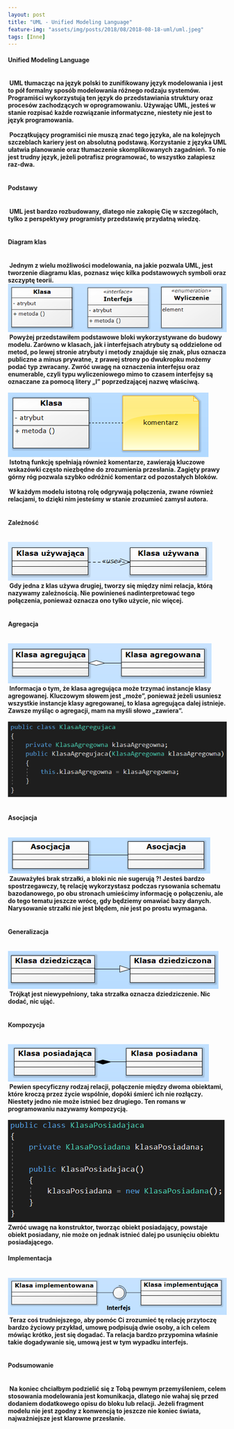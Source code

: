 ```yaml
---
layout: post
title: "UML - Unified Modeling Language"
feature-img: "assets/img/posts/2018/08/2018-08-18-uml/uml.jpeg"
tags: [Inne]
---
```


<h4 class="text-success">Unified Modeling Language<h4>
<br>
<font class="base-font-size">
&nbsp;UML tłumacząc na język polski to zunifikowany język modelowania i jest to pół formalny sposób modelowania różnego rodzaju systemów. Programiści wykorzystują ten język do przedstawiania struktury oraz procesów zachodzących w oprogramowaniu. Używając UML, jesteś w stanie rozpisać każde rozwiązanie informatyczne, niestety nie jest to język programowania.
<br>
<br>
&nbsp;Początkujący programiści nie muszą znać tego języka, ale na kolejnych szczeblach kariery jest on absolutną podstawą. Korzystanie z języka UML ułatwia planowanie oraz tłumaczenie skomplikowanych zagadnień. To nie jest trudny język, jeżeli potrafisz programować, to wszystko załapiesz raz-dwa.    
</font>
<br>
<br>
<h4 class="text-success">Podstawy<h4>
<br>
<font class="base-font-size">
&nbsp;UML jest bardzo rozbudowany, dlatego nie zakopię Cię w szczegółach, tylko z perspektywy programisty przedstawię przydatną wiedzę.
</font>
<br>
<br>
<h4 class="text-success">Diagram klas<h4>
<br>
<font class="base-font-size">
&nbsp;Jednym z wielu możliwości modelowania, na jakie pozwala UML, jest tworzenie diagramu klas, poznasz więc kilka podstawowych symboli oraz szczyptę teorii.
<br>
<img class="img-fluid img-thumbnail" src="../../../assets/img/posts/2018/08/2018-08-18-uml/bloki.jpeg" alt="Uml - Bloki">
<br>
&nbsp;Powyżej przedstawiłem podstawowe bloki wykorzystywane do budowy modelu. Zarówno w klasach, jak i interfejsach atrybuty są oddzielone od metod, po lewej stronie atrybuty i metody znajduje się znak, plus oznacza publiczne a minus prywatne, z prawej strony po dwukropku możemy podać typ zwracany. Zwróć uwagę na oznaczenia interfejsu oraz enumerable, czyli typu wyliczeniowego mimo to czasem interfejsy są oznaczane za pomocą litery „I” poprzedzającej nazwę właściwą.
<br>
<br>
<img class="img-fluid img-thumbnail" src="../../../assets/img/posts/2018/08/2018-08-18-uml/komentarz.jpeg" alt="Uml - Komentarz">
<br>
&nbsp;Istotną funkcję spełniają również komentarze, zawierają kluczowe wskazówki często niezbędne do zrozumienia przesłania. Zagięty prawy górny róg pozwala szybko odróżnić komentarz od pozostałych bloków.
<br>
<br>
&nbsp;W każdym modelu istotną rolę odgrywają połączenia, zwane również relacjami, to dzięki nim jesteśmy w stanie zrozumieć zamysł autora.
<br>
<br>
</font>
<h4 class="text-success">Zależność<h4>
<br>
<font class="base-font-size">
<img class="img-fluid img-thumbnail" src="../../../assets/img/posts/2018/08/2018-08-18-uml/zaleznosc.jpeg" alt="Uml - Zależność">
<br>
&nbsp;Gdy jedna z klas używa drugiej, tworzy się między nimi relacja, którą nazywamy zależnością. Nie powinieneś nadinterpretować tego połączenia, ponieważ oznacza ono tylko użycie, nic więcej.
<br>
<br>
</font>
<h4 class="text-success">Agregacja<h4>
<br>
<font class="base-font-size">
<img class="img-fluid img-thumbnail" src="../../../assets/img/posts/2018/08/2018-08-18-uml/agregacja.jpeg" alt="Uml - Agregacja">
<br>
&nbsp;Informacja o tym, że klasa agregująca może trzymać instancje klasy agregowanej. Kluczowym słowem jest „może”, ponieważ jeżeli usuniesz wszystkie instancje klasy agregowanej, to klasa agregująca dalej istnieje. Zawsze myśląc o agregacji, mam na myśli słowo „zawiera”.
<br>
<br>
<img class="img-fluid img-thumbnail" src="../../../assets/img/posts/2018/08/2018-08-18-uml/agregacjakod.jpeg" alt="Uml - Agregacja kod">
<br>
<br>
</font>
<h4 class="text-success">Asocjacja<h4>
<br>
<font class="base-font-size">
<img class="img-fluid img-thumbnail" src="../../../assets/img/posts/2018/08/2018-08-18-uml/asocjacja.jpeg" alt="Uml - Asocjacja">
<br>
&nbsp;Zauważyłeś brak strzałki, a bloki nic nie sugerują ?! Jesteś bardzo spostrzegawczy, tę relację wykorzystasz podczas rysowania schematu bazodanowego, po obu stronach umieścimy informację o połączeniu, ale do tego tematu jeszcze wrócę, gdy będziemy omawiać bazy danych.
<br>
Narysowanie strzałki nie jest błędem, nie jest po prostu wymagana.
<br>
<br>
</font>
<h4 class="text-success">Generalizacja<h4>
<br>
<font class="base-font-size">
<img class="img-fluid img-thumbnail" src="../../../assets/img/posts/2018/08/2018-08-18-uml/generalizacja.jpeg" alt="Uml - Generalizacja">
<br>
&nbsp;Trójkąt jest niewypełniony, taka strzałka oznacza dziedziczenie. Nic dodać, nic ująć.
<br>
<br>
</font>
<h4 class="text-success">Kompozycja<h4>
<br>
<font class="base-font-size">
<img class="img-fluid img-thumbnail" src="../../../assets/img/posts/2018/08/2018-08-18-uml/kompozycja.jpeg" alt="Uml - Kompozycja">
<br>
&nbsp;Pewien specyficzny rodzaj relacji, połączenie między dwoma obiektami, które kroczą przez życie wspólnie, dopóki śmierć ich nie rozłączy. Niestety jedno nie może istnieć bez drugiego. Ten romans w programowaniu nazywamy kompozycją.
<br>
<br>
<img class="img-fluid img-thumbnail" src="../../../assets/img/posts/2018/08/2018-08-18-uml/kompozycjakod.jpeg" alt="Uml - Kompozycja kod">
<br>
Zwróć uwagę na konstruktor, tworząc obiekt posiadający, powstaje obiekt posiadany, nie może on jednak istnieć dalej po usunięciu obiektu posiadającego.
<br>
</font>
<h4 class="text-success">Implementacja<h4>
<br>
<font class="base-font-size">
<img class="img-fluid img-thumbnail" src="../../../assets/img/posts/2018/08/2018-08-18-uml/implementacja.jpeg" alt="Uml - Implementacja">
<br>
&nbsp;Teraz coś trudniejszego, aby pomóc Ci zrozumieć tę relację przytoczę bardzo życiowy przykład, umowę podpisują dwie osoby, a ich celem mówiąc krótko, jest się dogadać. Ta relacja bardzo przypomina właśnie takie dogadywanie się, umową jest w tym wypadku interfejs.
<br>
<br>
</font>
<h4 class="text-success">Podsumowanie<h4>
<br>
<font class="base-font-size">
&nbsp;Na koniec chciałbym podzielić się z Tobą pewnym przemyśleniem, celem stosowania modelowania jest komunikacja, dlatego nie wahaj się przed dodaniem dodatkowego opisu do bloku lub relacji. Jeżeli fragment modelu nie jest zgodny z konwencją to jeszcze nie koniec świata, najważniejsze jest klarowne przesłanie.
<br>
<br>
</font>